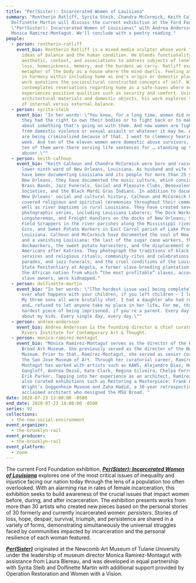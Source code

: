 ```yaml
---
title: "Per(Sister): Incarcerated Women of Louisiana"
summary: "Rontherin Ratliff, Syrita Steib, Chandra McCormick, Keith Calhoun, and
  Dolfinette Martin will discuss the current exhibition at the Ford Foundation
  \"Per(Sister): Incarcerated Women of Louisiana\" with Andrea Andersson and
  Monica Ramirez-Montagut. We'll conclude with a poetry reading."
people:
  - person: rontherin-ratliff
    event_bio: Rontherin Ratliff is a mixed media sculptor whose work focuses on
      ideas of balance and the human condition. He blends functionality,
      aesthetic, context, and associations to address subjects of loneliness,
      loss, homesickness, memory, and the burdens we carry. Ratliff examines the
      metaphor of the body as a house where the mind dwells. Feeling at home or
      in harmony within including home as one's origin or domestic place. The
      work questions the sociocultural constructed concepts of self. With it, he
      contemplates reservations regarding home as a safe-haven where one
      experiences positive qualities such as security and comfort. Using
      architectural materials and domestic objects, his work explores the notion
      of internal versus external balance.
  - person: syrita-steib
    event_bio: "In her words: \"You know, for a long time, women did not think that
      they had the right to own their bodies or to fight back or to make a fuss
      about something that's going on with them. And now women are fighting back
      from domestic violence or sexual assault or whatever it may be. And women
      are being criminalized because of that. I went to clemency hearings last
      week. And ten of the eleven women were domestic abuse survivors, and all
      ten of them were there serving life sentences for … standing up to their
      abuser.\""
  - person: keith-calhoun
    event_bio: "Keith Calhoun and Chandra McCormick were born and raised in the
      lower ninth ward of New Orleans, Louisiana. As husband and wife team, they
      have been documenting Louisiana and its people for more than 25 years. In
      New Orleans, they have documented the music culture, which consists of
      Brass Bands, Jazz Funerals, Social and Pleasure Clubs, Benevolent
      Societies, and the Black Mardi Gras Indians. In addition to documenting
      New Orleans' social and cultural history, Calhoun and McCormick have also
      covered religious and spiritual ceremonies throughout their community, as
      well as river baptisms in rural Louisiana. They have created several
      photographic series, including Louisiana Laborers; The Dock Worker,
      Longshoreman, and Freight Handlers on the docks of New Orleans; Sugar Cane
      Field Scrappers in the river parishes along the Mississippi river; Cotton
      Gins, and Sweet Potato Workers in East Carrol parish of Lake Providence
      Louisiana. Calhoun and McCormick have documented the soul of New Orleans
      and a vanishing Louisiana: the last of the sugar cane workers, the
      dockworkers, the sweet potato harvesters, and the displacement of African
      Americans after Katrina. They photograph the traditions of black church
      services and religious rituals; community rites and celebrations, such as
      parades, and jazz funerals; and the cruel conditions of the Louisiana
      State Penitentiary at Angola, a former slave-breeding plantation named for
      the African nation from which “the most profitable” slaves, according to
      slave owners, were kidnapped."
  - person: dolfinette-martin
    event_bio: "In her words: \"[The hardest issue was] being completely powerless
      over what happens with your children, if you left children – I left five.
      My three sons all were brutally shot. I had a daughter who had run away
      and… refused to let anyone take my place in her life… For me, that's the
      hardest piece of being imprisoned, if you're a parent. Every day I worried
      about my kids. Every single day, every day.\""
  - person: andrea-andersson
    event_bio: Andrea Andersson is the founding director & chief curator of the
      Rivers Institute for Contemporary Art & Thought.
  - person: monica-ramirez-montagut
    event_bio: "Mónica Ramírez-Montagut serves as the director of the Eli and Edythe
      Broad Art Museum. She previously served as the director of the Newcomb Art
      Museum. Prior to that, Ramírez-Montagut, she served as senior curator at
      the San Jose Museum of Art. Through her curatorial career, Ramírez-
      Montagut has worked with artists such as KAWS, Alejandro Diaz, Hope
      Gangloff, Andrea Dezsö, Kate Clark, Regina Silveira, Chelpa Ferro, and
      Erik Parker. Tapping into her experience as an architect, Ramírez-Montagut
      also curated exhibitions such as Restoring a Masterpiece: Frank Lloyd
      Wright‘s Guggenheim Museum and Zaha Hadid, a 30-year retrospective of the
      acclaimed architect who designed the MSU Broad. "
date: 2020-07-23 13:00:00 -0500
end_date: 2020-07-23 14:00:00 -0500
series: 92
collections:
  - the-new-social-environment
event_organizer:
  - the-brooklyn-rail
event_producer:
  - the-brooklyn-rail
event_platform:
  - zoom
---
```

The current Ford Foundation exhibition, ***[Per(Sister): Incarcerated Women of Louisiana](https://www.fordfoundation.org/about/the-ford-foundation-center-for-social-justice/ford-foundation-gallery/exhibitions/per-sister-incarcerated-women-of-louisiana/)*** explores one of the most critical issues of inequality and injustice facing our nation today through the lens of a population too often overlooked. With an alarming rise in rates of female incarceration, this exhibition seeks to build awareness of the crucial issues that impact women before, during, and after incarceration. The exhibition presents works from more than 30 artists who created new pieces based on the personal stories of 30 formerly and currently incarcerated women: *persisters*. Stories of loss, hope, despair, survival, triumph, and persistence are shared in a variety of forms, demonstrating simultaneously the universal struggles faced by communities impacted by incarceration and the personal resilience of each woman featured.

***[Per(Sister)](https://www.persister.info)*** originated at the Newcomb Art Museum of Tulane University under the leadership of museum director Monica Ramirez-Montagut with assistance from Laura Blereau, and was developed in equal partnership with Syrita Steib and Dolfinette Martin with additional support provided by Operation Restoration and Women with a Vision.